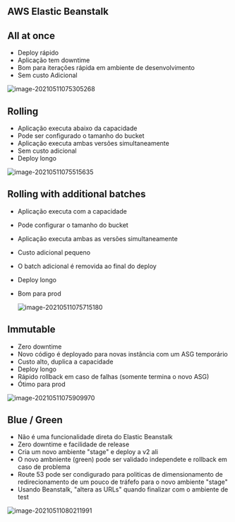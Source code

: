 ## **AWS Elastic Beanstalk**

## All at once

* Deploy rápido
* Aplicação tem downtime
* Bom para iterações rápida em ambiente de desenvolvimento
* Sem custo Adicional

![image-20210511075305268](C:\Users\ared\AppData\Roaming\Typora\typora-user-images\image-20210511075305268.png)

## Rolling

* Aplicação executa abaixo da capacidade
* Pode ser configurado o tamanho do bucket
* Aplicação executa ambas versões simultaneamente
* Sem custo adicional
* Deploy longo

![image-20210511075515635](C:\Users\ared\AppData\Roaming\Typora\typora-user-images\image-20210511075515635.png)

## Rolling with additional batches

* Aplicação executa com a capacidade

* Pode configurar o tamanho do bucket

* Aplicação executa ambas as versões simultaneamente

* Custo adicional pequeno

* O batch adicional é removida ao final do deploy

* Deploy longo

* Bom para prod

  ![image-20210511075715180](C:\Users\ared\AppData\Roaming\Typora\typora-user-images\image-20210511075715180.png)

## Immutable

* Zero downtime
* Novo código é deployado para novas instância com um ASG temporário
* Custo alto, duplica a capacidade
* Deploy longo
* Rápido rollback em caso de falhas (somente termina o novo ASG)
* Ótimo para prod

![image-20210511075909970](C:\Users\ared\AppData\Roaming\Typora\typora-user-images\image-20210511075909970.png)

## Blue / Green

* Não é uma funcionalidade direta do Elastic Beanstalk
* Zero downtime e facilidade de release
* Cria um novo ambiente "stage" e deploy a v2 ali
* O novo ambniente (green) pode ser validado independete e rollback em caso de problema
* Route 53 pode ser condigurado para politicas de dimensionamento de redirecionamento de um pouco de tráfefo para o novo ambiente "stage"
* Usando Beanstalk, "altera as URLs" quando finalizar com o ambiente de test

![image-20210511080211991](C:\Users\ared\AppData\Roaming\Typora\typora-user-images\image-20210511080211991.png)